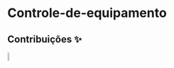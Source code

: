 # Controle-de-equipamento

## Contribuições ✨

<a href="https://github.com/01-LeoOliveira/Controle-de-equipamento/graphs/contributors">
  <img src="https://contributors-img.web.app/image?repo=01-LeoOliveira/Controle-de-equipamento&max=500" alt="Lista de contribuidores" width="7%"/>
</a>
    